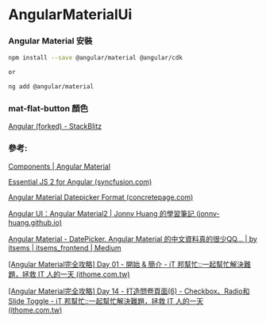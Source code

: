 # AngularMaterialUi

### **Angular** **Material 安裝**

```bash
npm install --save @angular/material @angular/cdk

or

ng add @angular/material
```

### **mat-flat-button 顏色**

[Angular (forked) - StackBlitz](https://stackblitz.com/edit/angular-xzbxx4?file=app%2Fbutton-types-example.html)

### 參考:

[Components | Angular Material](https://material.angular.io/components/categories)

[Essential JS 2 for Angular (syncfusion.com)](https://ej2.syncfusion.com/angular/demos/#/material/uploader/image-preview)

[Angular Material Datepicker Format (concretepage.com)](https://www.concretepage.com/angular-material/angular-material-datepicker-format)

[Angular UI：Angular Material2 | Jonny Huang 的學習筆記 (jonny-huang.github.io)](https://jonny-huang.github.io/angular/training/07_angular_ui-material2/)

[Angular Material - DatePicker. Angular Material 的中文資料真的很少QQ… | by itsems | itsems_frontend | Medium](https://medium.com/itsems-frontend/angular-material-datepicker-72c1a1a09d85)

[[Angular Material完全攻略] Day 01 - 開始 & 簡介 - iT 邦幫忙::一起幫忙解決難題，拯救 IT 人的一天 (ithome.com.tw)](https://ithelp.ithome.com.tw/articles/10192187)

[[Angular Material完全攻略] Day 14 - 打造問卷頁面(6) - Checkbox、Radio和Slide Toggle - iT 邦幫忙::一起幫忙解決難題，拯救 IT 人的一天 (ithome.com.tw)](https://ithelp.ithome.com.tw/articles/10195230)
